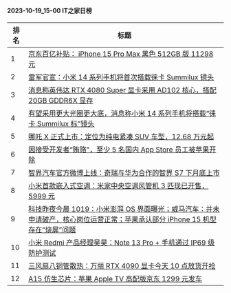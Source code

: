 #### 2023-10-19_15-00  IT之家日榜

| 排名 | 标题|
| --- | ---|
| 1 | [京东百亿补贴： iPhone 15 Pro Max 黑色 512GB 版 11298 元](https://www.ithome.com/0/725/896.htm) |
| 2 | [雷军官宣：小米 14 系列手机将首次搭载徕卡 Summilux 镜头](https://www.ithome.com/0/725/963.htm) |
| 3 | [消息称英伟达 RTX 4080 Super 显卡采用 AD102 核心，搭配 20GB GDDR6X 显存](https://www.ithome.com/0/725/904.htm) |
| 4 | [有望采用更大光圈更大底，消息称小米 14 系列手机将搭载“徕卡 Summilux 标”镜头](https://www.ithome.com/0/725/855.htm) |
| 5 | [哪吒 X 正式上市：定位为纯电紧凑 SUV 车型，12.68 万元起](https://www.ithome.com/0/725/860.htm) |
| 6 | [因接受开发者“贿赂”，至少 5 名国内 App Store 员工被苹果开除](https://www.ithome.com/0/725/907.htm) |
| 7 | [智界汽车官方微博上线：奇瑞与华为合作的智界 S7 下月底上市](https://www.ithome.com/0/725/885.htm) |
| 8 | [小米首款嵌入式空调：米家中央空调风管机 3 匹现已开售，5999 元](https://www.ithome.com/0/725/868.htm) |
| 9 | [科技昨夜今晨 1019：小米澎湃 OS 界面曝光；威马汽车：并未申请破产，核心岗位运营正常；苹果承认部分 iPhone 15 机型存在“烧屏”问题](https://www.ithome.com/0/725/924.htm) |
| 10 | [小米 Redmi 产品经理吴昊：Note 13 Pro + 手机通过 IP69 级防护测试](https://www.ithome.com/0/725/983.htm) |
| 11 | [三风扇八铜管散热：万丽 RTX 4090 显卡今天 10 点放货开抢](https://www.ithome.com/0/725/929.htm) |
| 12 | [A15 仿生芯片：苹果 Apple TV 高配版京东 1299 元发车](https://www.ithome.com/0/725/871.htm) |
